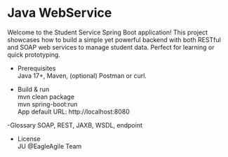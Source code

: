 # Java WebService

Welcome to the Student Service Spring Boot application! This project showcases how to build a simple yet powerful backend with both RESTful and SOAP web services to manage student data. Perfect for learning or quick prototyping.

- Prerequisites  
  Java 17+, Maven, (optional) Postman or curl.


- Build & run  
  mvn clean package  
  mvn spring-boot:run  
  App default URL: http://localhost:8080

-Glossary
SOAP, REST, JAXB, WSDL, endpoint

- License  
  JU @EagleAgile Team
